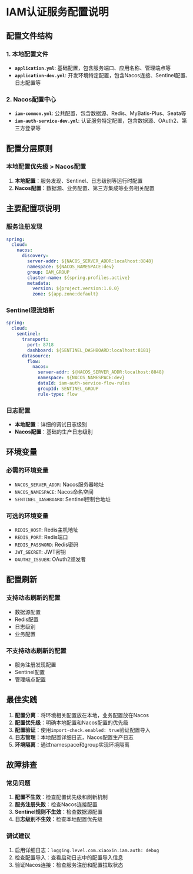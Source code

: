 # IAM认证服务配置说明

## 配置文件结构

### 1. 本地配置文件
- **`application.yml`**: 基础配置，包含服务端口、应用名称、管理端点等
- **`application-dev.yml`**: 开发环境特定配置，包含Nacos连接、Sentinel配置、日志配置等

### 2. Nacos配置中心
- **`iam-common.yml`**: 公共配置，包含数据源、Redis、MyBatis-Plus、Seata等
- **`iam-auth-service-dev.yml`**: 认证服务特定配置，包含数据源、OAuth2、第三方登录等

## 配置分层原则

### 本地配置优先级 > Nacos配置
1. **本地配置**：服务发现、Sentinel、日志级别等运行时配置
2. **Nacos配置**：数据源、业务配置、第三方集成等业务相关配置

## 主要配置项说明

### 服务注册发现
```yaml
spring:
  cloud:
    nacos:
      discovery:
        server-addr: ${NACOS_SERVER_ADDR:localhost:8848}
        namespace: ${NACOS_NAMESPACE:dev}
        group: IAM_GROUP
        cluster-name: ${spring.profiles.active}
        metadata:
          version: ${project.version:1.0.0}
          zone: ${app.zone:default}
```

### Sentinel限流熔断
```yaml
spring:
  cloud:
    sentinel:
      transport:
        port: 8718
        dashboard: ${SENTINEL_DASHBOARD:localhost:8181}
      datasource:
        flow:
          nacos:
            server-addr: ${NACOS_SERVER_ADDR:localhost:8848}
            namespace: ${NACOS_NAMESPACE:dev}
            dataId: iam-auth-service-flow-rules
            groupId: SENTINEL_GROUP
            rule-type: flow
```

### 日志配置
- **本地配置**：详细的调试日志级别
- **Nacos配置**：基础的生产日志级别

## 环境变量

### 必需的环境变量
- `NACOS_SERVER_ADDR`: Nacos服务器地址
- `NACOS_NAMESPACE`: Nacos命名空间
- `SENTINEL_DASHBOARD`: Sentinel控制台地址

### 可选的环境变量
- `REDIS_HOST`: Redis主机地址
- `REDIS_PORT`: Redis端口
- `REDIS_PASSWORD`: Redis密码
- `JWT_SECRET`: JWT密钥
- `OAUTH2_ISSUER`: OAuth2颁发者

## 配置刷新

### 支持动态刷新的配置
- 数据源配置
- Redis配置
- 日志级别
- 业务配置

### 不支持动态刷新的配置
- 服务注册发现配置
- Sentinel配置
- 管理端点配置

## 最佳实践

1. **配置分离**：将环境相关配置放在本地，业务配置放在Nacos
2. **配置优先级**：明确本地配置和Nacos配置的优先级
3. **配置验证**：使用`import-check.enabled: true`验证配置导入
4. **日志管理**：本地配置详细日志，Nacos配置生产日志
5. **环境隔离**：通过namespace和group实现环境隔离

## 故障排查

### 常见问题
1. **配置不生效**：检查配置优先级和刷新机制
2. **服务注册失败**：检查Nacos连接配置
3. **Sentinel规则不生效**：检查数据源配置
4. **日志级别不生效**：检查本地配置优先级

### 调试建议
1. 启用详细日志：`logging.level.com.xiaoxin.iam.auth: debug`
2. 检查配置导入：查看启动日志中的配置导入信息
3. 验证Nacos连接：检查服务注册和配置拉取状态
